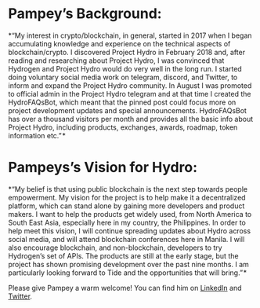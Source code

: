 # Pampey’s Background:

*“My interest in crypto/blockchain, in general, started in 2017 when I began accumulating knowledge and experience on the technical aspects of blockchain/crypto. I discovered Project Hydro in February 2018 and, after reading and researching about Project Hydro, I was convinced that Hydrogen and Project Hydro would do very well in the long run. I started doing voluntary social media work on telegram, discord, and Twitter, to inform and expand the Project Hydro community. In August I was promoted to official admin in the Project Hydro telegram and at that time I created the HydroFAQsBot, which meant that the pinned post could focus more on project development updates and special announcements. HydroFAQsBot has over a thousand visitors per month and provides all the basic info about Project Hydro, including products, exchanges, awards, roadmap, token information etc.” *

# Pampeys’s Vision for Hydro:

*“My belief is that using public blockchain is the next step towards people empowerment. My vision for the project is to help make it a decentralized platform, which can stand alone by gaining more developers and product makers. I want to help the products get widely used, from North America to South East Asia, especially here in my country, the Philippines. In order to help meet this vision, I will continue spreading updates about Hydro across social media, and will attend blockchain conferences here in Manila. I will also encourage blockchain, and non-blockchain, developers to try Hydrogen’s set of APIs. The products are still at the early stage, but the project has shown promising development over the past nine months. I am particularly looking forward to Tide and the opportunities that will bring.” *

Please give Pampey a warm welcome! You can find him on [LinkedIn](http://linkedin.com/in/pampey-raq-tripona-7b0101173) and [Twitter](https://twitter.com/RaqDBlock).
